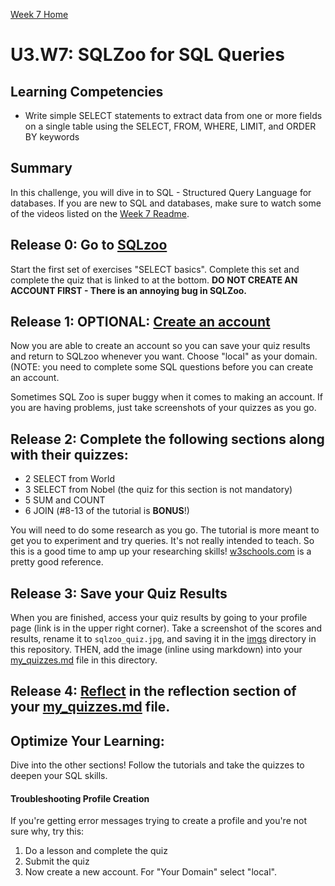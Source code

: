 [Week 7 Home](../)

# U3.W7: SQLZoo for SQL Queries

## Learning Competencies
- Write simple SELECT statements to extract data from one or more fields on a single table using the SELECT, FROM, WHERE, LIMIT, and ORDER BY keywords


## Summary
In this challenge, you will dive in to SQL - Structured Query Language for databases.  If you are new to SQL and databases, make sure to watch some of the videos listed on the [Week 7 Readme](../readme.md).

## Release 0: Go to [SQLzoo](http://sqlzoo.net/wiki/Main_Page)
Start the first set of exercises "SELECT basics".  Complete this set and complete the quiz that is linked to at the bottom. **DO NOT CREATE AN ACCOUNT FIRST - There is an annoying bug in SQLZoo.**


## Release 1: OPTIONAL: [Create an account](http://sqlzoo.net/w/index.php?title=Special:UserLogin&returnto=Main+Page&type=signup)
Now you are able to create an account so you can save your quiz results and return to SQLzoo whenever you want.  Choose "local" as your domain.  (NOTE: you need to complete some SQL questions before you can create an account.  

Sometimes SQL Zoo is super buggy when it comes to making an account. If you are having problems, just take screenshots of your quizzes as you go. 

## Release 2: Complete the following sections along with their quizzes:  

* 2 SELECT from World
* 3 SELECT from Nobel (the quiz for this section is not mandatory)
* 5 SUM and COUNT
* 6 JOIN (#8-13 of the tutorial is **BONUS**!)

You will need to do some research as you go. The tutorial is more meant to get you to experiment and try queries. It's not really intended to teach. So this is a good time to amp up your researching skills! [w3schools.com](http://www.w3schools.com/sql/default.asp) is a pretty good reference.

## Release 3: Save your Quiz Results
When you are finished, access your quiz results by going to your profile page (link is in the upper right corner). Take a screenshot of the scores and results, rename it to `sqlzoo_quiz.jpg`, and saving it in the [imgs](../imgs) directory in this repository. THEN, add the image (inline using markdown) into your [my_quizzes.md](my_quizzes.md) file in this directory. 

## Release 4: [Reflect](https://github.com/Devbootcamp/phase_0_handbook/blob/master/coding-references/reflection-guidelines.md) in the reflection section of your [my_quizzes.md](my_quizzes.md) file. 


## Optimize Your Learning: 
Dive into the other sections!  Follow the tutorials and take the quizzes to deepen your SQL skills.


#### Troubleshooting Profile Creation
If you're getting error messages trying to create a profile and you're not sure why, try this:
1. Do a lesson and complete the quiz
2. Submit the quiz
3. Now create a new account. For "Your Domain" select "local".﻿

